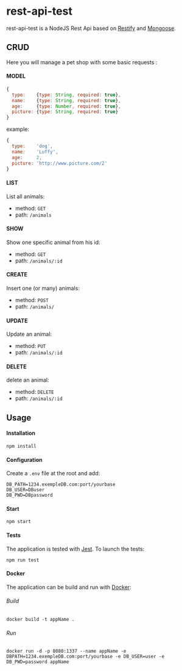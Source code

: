 # rest-api-test
rest-api-test is a NodeJS Rest Api based on [Restify](https://github.com/restify/node-restify) and [Mongoose](https://github.com/Automattic/mongoose).

## CRUD
Here you will manage a pet shop with some basic requests :

#### MODEL
```javascript
{
  type:    {type: String, required: true},
  name:    {type: String, required: true},
  age:     {type: Number, required: true},
  picture: {type: String, required: true}
}
```
example:
```javascript
{
  type:    'dog',
  name:    'Luffy',
  age:     2,
  picture: 'http://www.picture.com/2'
}
```

#### LIST
List all animals:

* method: `GET`
* path: `/animals`

#### SHOW
Show one specific animal from his id:

* method: `GET`
* path: `/animals/:id`

#### CREATE
Insert one (or many) animals:

* method: `POST`
* path: `/animals/`

#### UPDATE
Update an animal:

* method: `PUT`
* path: `/animals/:id`

#### DELETE
delete an animal:

* method: `DELETE`
* path: `/animals/:id`

## Usage
#### Installation

```
npm install
```
#### Configuration
Create a `.env` file at the root and add: 
```
DB_PATH=1234.exempleDB.com:port/yourbase
DB_USER=DBuser
DB_PWD=DBpassword
```

#### Start
```
npm start
```

#### Tests
The application is tested with [Jest](https://facebook.github.io/jest/).
To launch the tests:
```
npm run test
```

#### Docker
The application can be build and run with [Docker](https://www.docker.com/):

###### Build

```
docker build -t appName .
```

###### Run

```
docker run -d -p 8080:1337 --name appName -e DBPATH=1234.exempleDB.com:port/yourbase -e DB_USER=user -e DB_PWD=password appName
```
